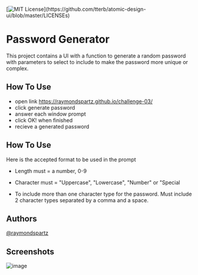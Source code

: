 [![MIT License](https://img.shields.io/apm/l/atomic-design-ui.svg?)](https://github.com/tterb/atomic-design-ui/blob/master/LICENSEs)

# Password Generator

This project contains a UI with a function to generate a random password with parameters to select to include to make the password more unique or complex.

## How To Use

- open link https://raymondspartz.github.io/challenge-03/
- click generate password
- answer each window prompt
- click OK! when finished
- recieve a generated password

## How To Use

Here is the accepted format to be used in the prompt

- Length must = a number, 0-9

- Character must = "Uppercase", "Lowercase", "Number" or "Special

- To include more than one character type for the password. Must include 2 character types separated by a comma and a space.

## Authors

[@raymondspartz](https://www.github.com/raymondspartz)

## Screenshots

![image](https://user-images.githubusercontent.com/76711623/149641157-59c5bb68-a5cc-4215-9aab-13e384fb1855.png)
